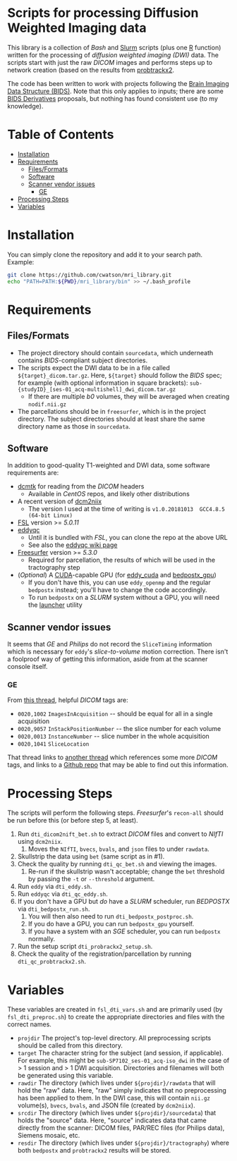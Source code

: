 # Scripts for processing Diffusion Weighted Imaging data
This library is a collection of *Bash* and [Slurm](https://slurm.schedmd.com/)
scripts (plus one [R](https://www.r-project.org/) function) written for the
processing of *diffusion weighted imaging (DWI)* data. The scripts start with
just the raw *DICOM* images and performs steps up to network creation (based on the results from
[probtrackx2](https://fsl.fmrib.ox.ac.uk/fsl/fslwiki/FDT/UserGuide#PROBTRACKX_-_probabilistic_tracking_with_crossing_fibres).

The code has been written to work with projects following the [Brain Imaging Data Structure (BIDS)](http://bids.neuroimaging.io/).
Note that this only applies to inputs; there are some [BIDS Derivatives](http://bids.neuroimaging.io/#get_involved)
proposals, but nothing has found consistent use (to my knowledge).

# Table of Contents
<!-- vim-markdown-toc GFM -->

* [Installation](#installation)
* [Requirements](#requirements)
    * [Files/Formats](#filesformats)
    * [Software](#software)
    * [Scanner vendor issues](#scanner-vendor-issues)
        * [GE](#ge)
* [Processing Steps](#processing-steps)
* [Variables](#variables)

<!-- vim-markdown-toc -->

# Installation
You can simply clone the repository and add it to your search path. Example:

``` bash
git clone https://github.com/cwatson/mri_library.git
echo "PATH=PATH:${PWD}/mri_library/bin" >> ~/.bash_profile
```

# Requirements
## Files/Formats
* The project directory should contain `sourcedata`, which underneath contains *BIDS*-compliant subject directories.
* The scripts expect the DWI data to be in a file called `${target}_dicom.tar.gz`.
    Here, `${target}` should follow the *BIDS* spec; for example (with optional information in square brackets):
    `sub-{studyID}_[ses-01_acq-multishell]_dwi_dicom.tar.gz`
    * If there are multiple *b0* volumes, they will be averaged when creating `nodif.nii.gz`
* The parcellations should be in `freesurfer`, which is in the project directory.
    The subject directories should at least share the same directory name as those in
    `sourcedata`.

## Software
In addition to good-quality T1-weighted and DWI data, some software requirements are:

* [dcmtk](https://dicom.offis.de/dcmtk.php.en) for reading from the *DICOM* headers
    * Available in *CentOS* repos, and likely other distributions
* A recent version of [dcm2niix](https://www.nitrc.org/plugins/mwiki/index.php/dcm2nii:MainPage)
    * The version I used at the time of writing is `v1.0.20181013  GCC4.8.5 (64-bit Linux)`
* [FSL](https://fsl.fmrib.ox.ac.uk/fsl/fslwiki) version >= *5.0.11*
* [eddyqc](https://git.fmrib.ox.ac.uk/matteob/eddy_qc_release)
    * Until it is bundled with *FSL*, you can clone the repo at the above URL
    * See also the [eddyqc wiki page](https://fsl.fmrib.ox.ac.uk/fsl/fslwiki/eddyqc)
* [Freesurfer](https://surfer.nmr.mgh.harvard.edu/) version >= *5.3.0*
    * Required for parcellation, the results of which will be used in the tractography step
* (*Optional*) A [CUDA](https://developer.nvidia.com/cuda-zone)-capable GPU
  (for [eddy_cuda](https://fsl.fmrib.ox.ac.uk/fsl/fslwiki/eddy/UsersGuide) and
  [bedpostx_gpu](https://users.fmrib.ox.ac.uk/~moisesf/Bedpostx_GPU/))
    * If you don't have this, you can use `eddy_openmp` and the regular `bedpostx` instead;
        you'll have to change the code accordingly.
    * To run `bedpostx` on a *SLURM* system without a GPU, you will need the [launcher](https://github.com/TACC/launcher) utility

## Scanner vendor issues
It seems that *GE* and *Philips* do not record the `SliceTiming` information
which is necessary for `eddy`'s *slice-to-volume* motion correction.
There isn't a foolproof way of getting this information, aside from at the scanner console itself.

### GE
From [this thread](https://neurostars.org/t/dcm2nii-problem-with-slice-timing-metadata-extraction/1922/6),
helpful *DICOM* tags are:
* `0020,1002` `ImagesInAcquisition` -- should be equal for all in a single acquisition
* `0020,9057` `InStackPositionNumber` -- the slice number for each volume
* `0020,0013` `InstanceNumber` -- slice number in the whole acquisition
* `0020,1041` `SliceLocation`

That thread links to [another thread](https://neurostars.org/t/getting-missing-ge-information-required-by-bids-for-common-preprocessing/1357/4)
which references some more *DICOM* tags, and links to a [Github repo](https://github.com/nikadon/cc-dcm2bids-wrapper)
that may be able to find out this information.


# Processing Steps
The scripts will perform the following steps. *Freesurfer*'s `recon-all` should be run before this (or before step 5, at least).
1. Run `dti_dicom2nift_bet.sh` to extract *DICOM* files and convert to *NIfTI* using `dcm2niix`.
    1. Moves the `NIfTI`, `bvecs`, `bvals`, and `json` files to under `rawdata`.
2. Skullstrip the data using `bet` (same script as in #1).
3. Check the quality by running `dti_qc_bet.sh` and viewing the images.
    1. Re-run if the skullstrip wasn't acceptable; change the `bet` threshold by passing the `-t` or `--threshold` argument.
4. Run `eddy` via `dti_eddy.sh`.
5. Run `eddyqc` via `dti_qc_eddy.sh`.
6. If you don't have a GPU but *do* have a *SLURM* scheduler, run *BEDPOSTX* via `dti_bedpostx_run.sh`.
    1. You will then also need to run `dti_bedpostx_postproc.sh`.
    2. If you do have a GPU, you can run `bedpostx_gpu` yourself.
    3. If you have a system with an *SGE* scheduler, you can run `bedpostx` normally.
7. Run the setup script `dti_probrackx2_setup.sh`.
8. Check the quality of the registration/parcellation by running `dti_qc_probtrackx2.sh`.

# Variables
These variables are created in `fsl_dti_vars.sh` and are primarily used (by `fsl_dti_preproc.sh`)
to create the appropriate directories and files with the correct names.

* `projdir` The project's top-level directory. All preprocessing scripts should be called from this directory.
* `target` The character string for the subject (and session, if applicable).
    For example, this might be `sub-SP7102_ses-01_acq-iso_dwi` in the case of > 1 session and > 1 DWI acquisition.
    Directories and filenames will both be generated using this variable.
* `rawdir` The directory (which lives under `${projdir}/rawdata` that will hold the "raw" data.
    Here, "raw" simply indicates that no preprocessing has been applied to them.
    In the DWI case, this will contain `nii.gz` volume(s), `bvecs`, `bvals`, and JSON file (created by `dcm2niix`).
* `srcdir` The directory (which lives under `${projdir}/sourcedata`) that holds the "source" data.
    Here, "source" indicates data that came directly from the scanner:
    DICOM files, PAR/REC files (for Philips data), Siemens mosaic, etc.
* `resdir` The directory (which lives under `${projdir}/tractography`)
    where both `bedpostx` and `probtrackx2` results will be stored.
